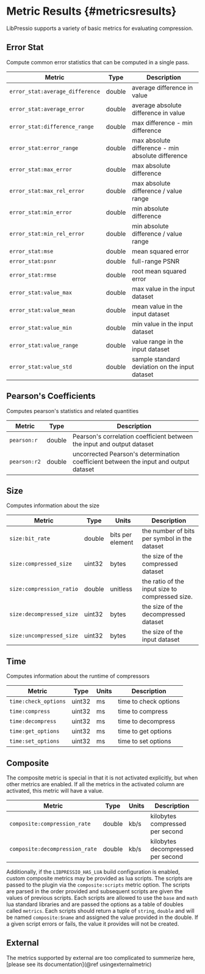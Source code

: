 # Metric Results {#metricsresults}

LibPressio supports a variety of basic metrics for evaluating compression.

## Error Stat

Compute common error statistics that can be computed in a single pass.

Metric                  | Type        | Description
------------------------|-------------|-------
`error_stat:average_difference` | double  | average difference in value
`error_stat:average_error` | double  | average absolute difference in value
`error_stat:difference_range` | double  | max difference - min difference
`error_stat:error_range` | double  | max absolute difference - min absolute difference
`error_stat:max_error` | double  | max absolute difference
`error_stat:max_rel_error` | double  | max absolute difference / value range
`error_stat:min_error` | double  | min absolute difference
`error_stat:min_rel_error` | double  | min absolute difference / value range
`error_stat:mse` | double  | mean squared error
`error_stat:psnr` | double  | full-range PSNR
`error_stat:rmse` | double  | root mean squared error
`error_stat:value_max` | double  | max value in the input dataset
`error_stat:value_mean` | double  | mean value in the input dataset
`error_stat:value_min` | double  | min value in the input dataset
`error_stat:value_range` | double  | value range in the input dataset
`error_stat:value_std` | double  | sample standard deviation on the input dataset

## Pearson's Coefficients

Computes pearson's statistics and related quantities

Metric                  | Type        | Description
------------------------|-------------|-------
`pearson:r` | double  | Pearson's correlation coefficient between the input and output dataset
`pearson:r2` | double  |  uncorrected Pearson's determination coefficient between the input and output dataset

## Size

Computes information about the size

Metric                  | Type        | Units  | Description
------------------------|-------------|--------|-------
`size:bit_rate` | double  | bits per element | the number of bits per symbol in the dataset
`size:compressed_size` | uint32  | bytes | the size of the compressed dataset
`size:compression_ratio` | double  | unitless | the ratio of the input size to compressed size.
`size:decompressed_size` | uint32  | bytes | the size of the decompressed dataset
`size:uncompressed_size` | uint32  | bytes | the size of the input dataset

## Time

Computes information about the runtime of compressors

Metric                  | Type        | Units  | Description
------------------------|-------------|--------|-------
`time:check_options` | uint32  | ms | time to check options
`time:compress` | uint32  | ms | time to compress
`time:decompress` | uint32  | ms | time to decompress
`time:get_options` | uint32  | ms | time to get options
`time:set_options` | uint32  | ms | time to set options


## Composite

The composite metric is special in that it is not activated explicitly, but when other metrics are enabled.  If all the metrics in the activated column are activated, this metric will have a value.

Metric                  | Type        | Units  | Description | Activated
------------------------|-------------|--------|--------|------------
`composite:compression_rate` | double  | kb/s | kilobytes compressed per second | time, size
`composite:decompression_rate` | double  | kb/s | kilobytes decompressed per second | time, size

Additionally, if the `LIBPRESSIO_HAS_LUA` build configuration is enabled, custom composite metrics may be provided as lua scripts.
The scripts are passed to the plugin via the `composite:scripts` metric option.
The scripts are parsed in the order provided and subsequent scripts are given the values of previous scripts.
Each scripts are allowed to use the `base` and `math` lua standard libraries and are passed the options as a table of doubles called `metrics`.
Each scripts should return a tuple of `string`, `double` and will be named `composite:$name` and assigned the value provided in the double.
If a given script errors or fails, the value it provides will not be created.


## External

The metrics supported by external are too complicated to summerize here, [please see its documentation](@ref usingexternalmetric)
